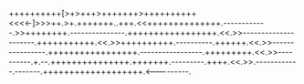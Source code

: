 ++++++++++[>+>+++>+++++++>++++++++++<<<<-]>>>++.>+.+++++++..+++.<<++++++++++++++.------------.>>++++++++.---------------.+++++++++++++++++.<<.>>---------------------.+++++++++++.<<.>>++++++++++.----------.++++++.<<.>>----------------.+++++++++++++++++.-----------------.+++++++++.<<.>>----------.+.--.+++++++++++++++.+++++++.---------.++++.<<.>>.------------.-------.+++++++++++++++++++.<---------.
